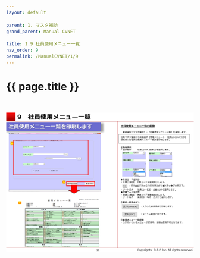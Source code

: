 ```yaml
---
layout: default

parent: 1. マスタ補助
grand_parent: Manual CVNET

title: 1.9 社員使用メニュー一覧
nav_order: 9
permalink: /ManualCVNET/1/9
---
```


# {{ page.title }} <br/><br/>

<a href="/img/MasterHojo/MH12.PNG" target="_blank">
<img src="/img/MasterHojo/MH12.PNG" alt="login image"></a>


